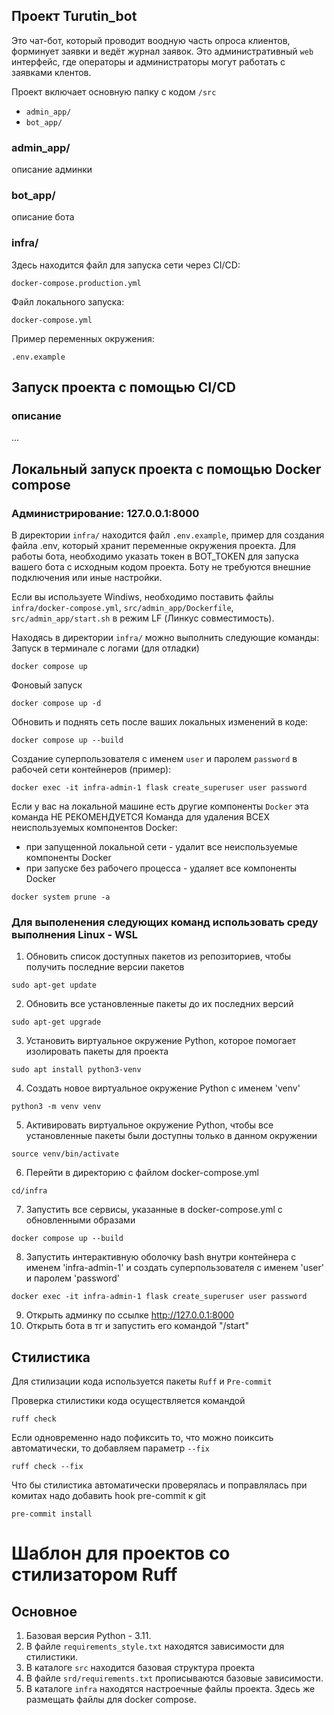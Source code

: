 ## Проект Turutin_bot
Это чат-бот, который проводит воодную часть опроса клиентов, форминует заявки и ведёт журнал заявок.
Это административный `web` интерфейс, где операторы и администраторы могут работать с заявками клентов.

Проект включает основную папку с кодом `/src`
 - `admin_app/`
 - `bot_app/`

### admin_app/

описание админки

### bot_app/

описание бота

### infra/
Здесь находится файл для запуска сети через CI/CD:

`docker-compose.production.yml`

Файл локального запуска:

`docker-compose.yml`

Пример переменных окружения:

`.env.example`

## Запуск проекта с помощью CI/CD
### описание

...

## Локальный запуск проекта с помощью Docker compose
### Администрирование: 127.0.0.1:8000

В директории `infra/` находится файл `.env.example`, пример для создания
файла .env, который хранит переменные окружения проекта.
Для работы бота, необходимо указать токен в BOT_TOKEN для запуска вашего бота с исходным кодом проекта. Боту не требуются внешние подключения или иные настройки.

Если вы используете Windiws, необходимо поставить файлы
`infra/docker-compose.yml`, `src/admin_app/Dockerfile`, `src/admin_app/start.sh`
в режим LF (Линкус совместимость).

Находясь в директории `infra/` можно выполнить следующие команды:
Запуск в терминале с логами (для отладки)
```shell
docker compose up
```
Фоновый запуск
```shell
docker compose up -d
```
Обновить и поднять сеть после ваших локальных изменений в коде:
```shell
docker compose up --build
```
Создание суперпользователя с именем `user` и паролем `password`
в рабочей сети контейнеров (пример):
```shell
docker exec -it infra-admin-1 flask create_superuser user password
```
Если у вас на локальной машине есть другие компоненты `Docker` эта команда
НЕ РЕКОМЕНДУЕТСЯ
Команда для удаления ВСЕХ неиспользуемых компонентов Docker:
 - при запущенной локальной сети - удалит все неиспользуемые компоненты Docker
 - при запуске без рабочего процесса - удаляет все компоненты Docker
```shell
docker system prune -a
```

### Для выполенения следующих команд использовать среду выполнения Linux - WSL 
1) Обновить список доступных пакетов из репозиториев, чтобы получить последние версии пакетов
```
sudo apt-get update
```
2) Обновить все установленные пакеты до их последних версий
```
sudo apt-get upgrade
```
3) Установить виртуальное окружение Python, которое помогает изолировать пакеты для проекта
```
sudo apt install python3-venv
```
4) Создать новое виртуальное окружение Python с именем 'venv'
```
python3 -m venv venv
```
5) Активировать виртуальное окружение Python, чтобы все установленные пакеты были доступны только в данном окружении
```
source venv/bin/activate
```
6) Перейти в директорию с файлом docker-compose.yml
```
cd/infra
```
7) Запустить все сервисы, указанные в docker-compose.yml с обновленными образами
```
docker compose up --build
```
8) Запустить интерактивную оболочку bash внутри контейнера с именем 'infra-admin-1' и создать суперпользователя с именем 'user' и паролем 'password'
```
docker exec -it infra-admin-1 flask create_superuser user password
```
9) Открыть админку по ссылке http://127.0.0.1:8000
10) Открыть бота в тг и запустить его командой "/start"


## Стилистика

Для стилизации кода используется пакеты `Ruff` и `Pre-commit`

Проверка стилистики кода осуществляется командой
```shell
ruff check
```

Если одновременно надо пофиксить то, что можно поиксить автоматически, то добавляем параметр `--fix`
```shell
ruff check --fix
```

Что бы стилистика автоматически проверялась и поправлялась при комитах надо добавить hook pre-commit к git

```shell
pre-commit install
```
# Шаблон для проектов со стилизатором Ruff

## Основное

1. Базовая версия Python - 3.11.
2. В файле `requirements_style.txt` находятся зависимости для стилистики.
3. В каталоге `src` находится базовая структура проекта
4. В файле `srd/requirements.txt` прописываются базовые зависимости.
5. В каталоге `infra` находятся настроечные файлы проекта. Здесь же размещать файлы для docker compose.
